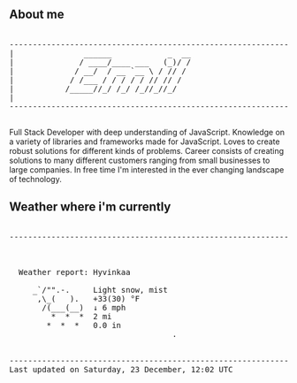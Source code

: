 ## About me

<pre>

--------------------------------------------------------------------------------------
|			    ______            _  __
|			   / ____/____ ___   (_)/ /
|			  / __/  / __ `__ \ / // / 
|			 / /___ / / / / / // // /  
|			/_____//_/ /_/ /_//_//_/   
|                           
--------------------------------------------------------------------------------------

</pre>

Full Stack Developer with deep understanding of JavaScript. Knowledge on a variety of libraries and frameworks made for JavaScript. Loves to create robust solutions for different kinds of problems. Career consists of creating solutions to many different customers ranging from small businesses to large companies. In free time I'm interested in the ever changing landscape of technology. 



## Weather where i'm currently  

<pre>

--------------------------------------------------------------------------------------


 
  Weather report: Hyvinkaa  
    
     _`/"".-.     Light snow, mist  
      ,\_(   ).   +33(30) °F  
       /(___(__)  ↓ 6 mph  
         *  *  *  2 mi  
        *  *  *   0.0 in  
                                   .


--------------------------------------------------------------------------------------
Last updated on Saturday, 23 December, 12:02 UTC
</pre>
